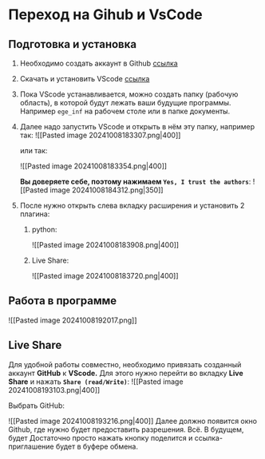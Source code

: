# Переход на Gihub и VsCode
## Подготовка и установка
1. Необходимо создать аккаунт в Github [ссылка](https://github.com/signup)
2. Скачать и установить VScode [ссылка](https://code.visualstudio.com/download)
3. Пока VScode устанавливается, можно создать папку (рабочую область), в которой будут лежать ваши будущие программы. Например `ege_inf` на рабочем столе или в папке документы.
4. Далее надо запустить VScode и открыть в нём эту папку, например так:
   ![[Pasted image 20241008183307.png|400]] 
   
   или так:
   
   ![[Pasted image 20241008183354.png|400]]
   
   **Вы доверяете себе, поэтому нажимаем `Yes, I trust the authors`**: 
   ![[Pasted image 20241008184312.png|350]]
1. После нужно открыть слева вкладку расширения и установить 2 плагина:
	1. python: 
		
		![[Pasted image 20241008183908.png|400]]
	1. Live Share:
		
		![[Pasted image 20241008183720.png|400]]
## Работа в программе
![[Pasted image 20241008192017.png]]
## Live Share
Для удобной работы совместно, необходимо привязать созданный аккаунт **GitHub** к **VScode.** Для этого нужно перейти во вкладку **Live Share** и нажать **`Share (read/Write)`**:
![[Pasted image 20241008193103.png|400]]

Выбрать GitHub:

![[Pasted image 20241008193216.png|400]]
Далее должно появится окно Github, где нужно будет предоставить разрешения. Всё. В будущем, будет Достаточно просто нажать кнопку поделится и ссылка-приглашение будет в буфере обмена.